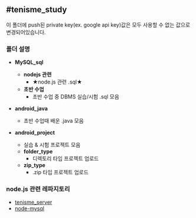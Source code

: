 ## #tenisme_study

이 폴더에 push된 private key(ex. google api key)값은 모두 사용할 수 없는 값으로 변경되어있습니다.

### 폴더 설명

- __MySQL_sql__
  - __nodejs 관련__
    - ★node.js 관련 .sql★
  - __초반 수업__
    - 초반 수업 중 DBMS 실습/시험 .sql 모음

- __android_java__
  - 초반 수업때 배운 .java 모음

- __android_project__
  - 실습 & 시험 프로젝트 모음
  - __folder_type__
    - 디렉토리 타입 프로젝트 업로드
  - __zip_type__
    - .zip 타입 프로젝트 업로드

### node.js 관련 레파지토리

- [tenisme_server](https://github.com/tenisme/tenisme_server)
- [node-mysql](https://github.com/tenisme/node-mysql)
